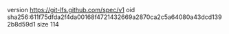 version https://git-lfs.github.com/spec/v1
oid sha256:611f75dfda2f4da00168f4721432669a2870ca2c5a64080a43dcd1392b8d59d1
size 114
